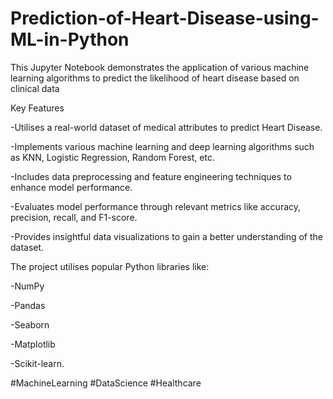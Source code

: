 # Prediction-of-Heart-Disease-using-ML-in-Python

This Jupyter Notebook demonstrates the application of various machine learning algorithms to predict the likelihood of heart disease based on clinical data

Key Features

-Utilises a real-world dataset of medical attributes to predict Heart Disease.

-Implements various machine learning and deep learning algorithms such as KNN, Logistic Regression, Random Forest, etc.

-Includes data preprocessing and feature engineering techniques to enhance model performance.

-Evaluates model performance through relevant metrics like accuracy, precision, recall, and F1-score.

-Provides insightful data visualizations to gain a better understanding of the dataset.

The project utilises popular Python libraries like:

-NumPy

-Pandas

-Seaborn

-Matplotlib

-Scikit-learn.

#MachineLearning #DataScience #Healthcare
